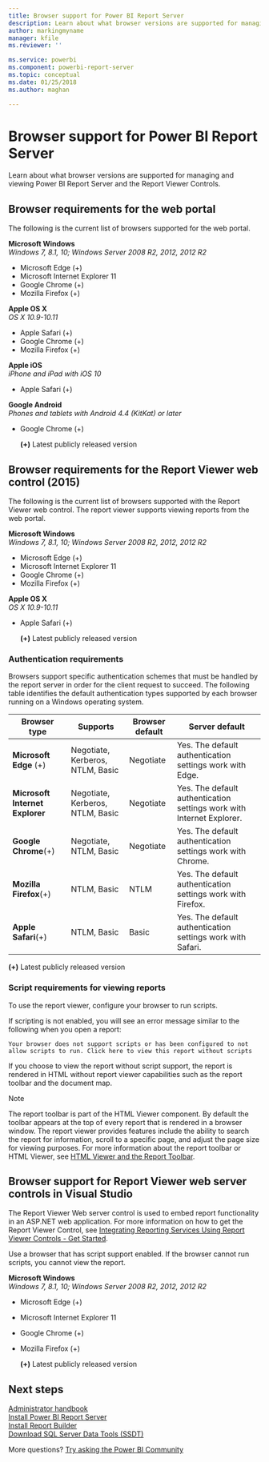 ```yaml
---
title: Browser support for Power BI Report Server
description: Learn about what browser versions are supported for managing and viewing Power BI Report Server and the Report Viewer Controls.
author: markingmyname
manager: kfile
ms.reviewer: ''

ms.service: powerbi
ms.component: powerbi-report-server
ms.topic: conceptual
ms.date: 01/25/2018
ms.author: maghan

---
```

# Browser support for Power BI Report Server
Learn about what browser versions are supported for managing and viewing Power BI Report Server and the Report Viewer Controls.

## Browser requirements for the web portal
The following is the current list of browsers supported for the web portal.

**Microsoft Windows**  
*Windows 7, 8.1, 10; Windows Server 2008 R2, 2012, 2012 R2*

* Microsoft Edge (+)
* Microsoft Internet Explorer 11
* Google Chrome (+)
* Mozilla Firefox (+)

**Apple OS X**  
*OS X 10.9-10.11*

* Apple Safari (+)
* Google Chrome (+)
* Mozilla Firefox (+)

**Apple iOS**  
*iPhone and iPad with iOS 10*

* Apple Safari (+)

**Google Android**  
*Phones and tablets with Android 4.4 (KitKat) or later*

* Google Chrome (+)
  
  **(+)** Latest publicly released version

## Browser requirements for the Report Viewer web control (2015)
The following is the current list of browsers supported with the Report Viewer web control. The report viewer supports viewing reports from the web portal.

**Microsoft Windows**  
*Windows 7, 8.1, 10; Windows Server 2008 R2, 2012, 2012 R2*

* Microsoft Edge (+)
* Microsoft Internet Explorer 11
* Google Chrome (+)
* Mozilla Firefox (+)

**Apple OS X**  
*OS X 10.9-10.11*

* Apple Safari (+)
  
  **(+)** Latest publicly released version

### Authentication requirements
Browsers support specific authentication schemes that must be handled by the report server in order for the client request to succeed. The following table identifies the default authentication types supported by each browser running on a Windows operating system.

| **Browser type** | **Supports** | **Browser default** | **Server default** |
| --- | --- | --- | --- |
| **Microsoft Edge** (+) |Negotiate, Kerberos, NTLM, Basic |Negotiate |Yes. The default authentication settings work with Edge. |
| **Microsoft Internet Explorer** |Negotiate, Kerberos, NTLM, Basic |Negotiate |Yes. The default authentication settings work with Internet Explorer. |
| **Google Chrome**(+) |Negotiate, NTLM, Basic |Negotiate |Yes. The default authentication settings work with Chrome. |
| **Mozilla Firefox**(+) |NTLM, Basic |NTLM |Yes. The default authentication settings work with Firefox. |
| **Apple Safari**(+) |NTLM, Basic |Basic |Yes. The default authentication settings work with Safari. |

 **(+)** Latest publicly released version

### Script requirements for viewing reports
To use the report viewer, configure your browser to run scripts.

If scripting is not enabled, you will see an error message similar to the following when you open a report:

```
Your browser does not support scripts or has been configured to not allow scripts to run. Click here to view this report without scripts
```

 If you choose to view the report without script support, the report is rendered in HTML without report viewer capabilities such as the report toolbar and the document map.

> [!NOTE]
> The report toolbar is part of the HTML Viewer component. By default the toolbar appears at the top of every report that is rendered in a browser window. The report viewer provides features include the ability to search the report for information, scroll to a specific page, and adjust the page size for viewing purposes. For more information about the report toolbar or HTML Viewer, see [HTML Viewer and the Report Toolbar](https://docs.microsoft.com/sql/reporting-services/html-viewer-and-the-report-toolbar).
> 
> 

## Browser support for Report Viewer web server controls in Visual Studio
The Report Viewer Web server control is used to embed report functionality in an ASP.NET web application. For more information on how to get the Report Viewer Control, see [Integrating Reporting Services Using Report Viewer Controls - Get Started](https://docs.microsoft.com/sql/reporting-services/application-integration/integrating-reporting-services-using-reportviewer-controls-get-started).

Use a browser that has script support enabled. If the browser cannot run scripts, you cannot view the report.

**Microsoft Windows**  
*Windows 7, 8.1, 10; Windows Server 2008 R2, 2012, 2012 R2*

* Microsoft Edge (+)
* Microsoft Internet Explorer 11
* Google Chrome (+)
* Mozilla Firefox (+)
  
  **(+)** Latest publicly released version

## Next steps
[Administrator handbook](admin-handbook-overview.md)  
[Install Power BI Report Server](install-report-server.md)  
[Install Report Builder](https://docs.microsoft.com/sql/reporting-services/install-windows/install-report-builder)  
[Download SQL Server Data Tools (SSDT)](http://go.microsoft.com/fwlink/?LinkID=616714)

More questions? [Try asking the Power BI Community](https://community.powerbi.com/)

